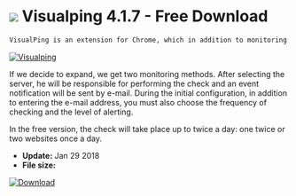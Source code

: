 # ![](https://cdn.softexe.net/static/icon/a/visualping-10681.png) Visualping 4.1.7 - Free Download

```sh
VisualPing is an extension for Chrome, which in addition to monitoring the changes taking place on entire websites offers the observation of their selected fragment. After selecting the area of ​​interest, the application will take a screenshot, which during the checking will be used to compare with the current state. If the tool encounters differences, we will be informed about it.
```
[![Visualping](https:https://tse1.mm.bing.net/th?id=OIP.6HYZBckRW7SZlTAKiHua6wHaFG&pid=Api)](https://softexe.net/win/internet/browser-add-ons/visualping:pRfhp.html)

If we decide to expand, we get two monitoring methods. After selecting the server, he will be responsible for performing the check and an event notification will be sent by e-mail. During the initial configuration, in addition to entering the e-mail address, you must also choose the frequency of checking and the level of alerting.
 
 In the free version, the check will take place up to twice a day: one twice or two websites once a day.


- **Update:** Jan 29 2018
- **File size:** 

[![Download](https://cdn.softexe.net/static/img/download.png)](https://softexe.net/win/internet/browser-add-ons/visualping:pRfhp.html)

